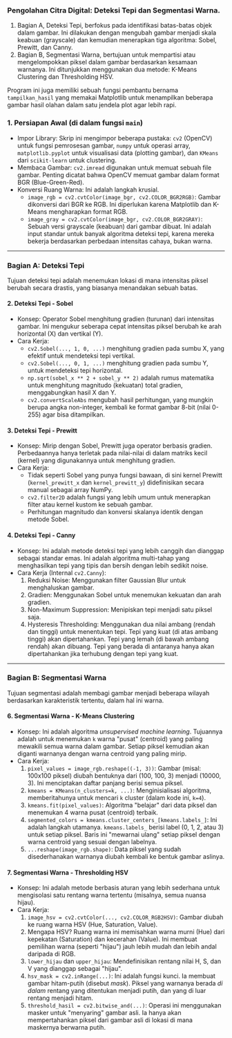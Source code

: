 ### Pengolahan Citra Digital: Deteksi Tepi dan Segmentasi Warna.

1.  Bagian A, Deteksi Tepi, berfokus pada identifikasi batas-batas objek dalam gambar. Ini dilakukan dengan mengubah gambar menjadi skala keabuan (grayscale) dan kemudian menerapkan tiga algoritma: Sobel, Prewitt, dan Canny.
2.  Bagian B, Segmentasi Warna, bertujuan untuk mempartisi atau mengelompokkan piksel dalam gambar berdasarkan kesamaan warnanya. Ini ditunjukkan menggunakan dua metode: K-Means Clustering dan Thresholding HSV.

Program ini juga memiliki sebuah fungsi pembantu bernama `tampilkan_hasil` yang memakai Matplotlib untuk menampilkan beberapa gambar hasil olahan dalam satu jendela plot agar lebih rapi.


### 1. Persiapan Awal (di dalam fungsi `main`)

* Impor Library: Skrip ini mengimpor beberapa pustaka: `cv2` (OpenCV) untuk fungsi pemrosesan gambar, `numpy` untuk operasi array, `matplotlib.pyplot` untuk visualisasi data (plotting gambar), dan `KMeans` dari `scikit-learn` untuk clustering.
* Membaca Gambar: `cv2.imread` digunakan untuk memuat sebuah file gambar. Penting dicatat bahwa OpenCV memuat gambar dalam format BGR (Blue-Green-Red).
* Konversi Ruang Warna: Ini adalah langkah krusial.
    * `image_rgb = cv2.cvtColor(image_bgr, cv2.COLOR_BGR2RGB)`: Gambar dikonversi dari BGR ke RGB. Ini diperlukan karena Matplotlib dan K-Means mengharapkan format RGB.
    * `image_gray = cv2.cvtColor(image_bgr, cv2.COLOR_BGR2GRAY)`: Sebuah versi grayscale (keabuan) dari gambar dibuat. Ini adalah input standar untuk banyak algoritma deteksi tepi, karena mereka bekerja berdasarkan perbedaan intensitas cahaya, bukan warna.

---

### Bagian A: Deteksi Tepi

Tujuan deteksi tepi adalah menemukan lokasi di mana intensitas piksel berubah secara drastis, yang biasanya menandakan sebuah batas.

#### 2. Deteksi Tepi - Sobel

* Konsep: Operator Sobel menghitung gradien (turunan) dari intensitas gambar. Ini mengukur seberapa cepat intensitas piksel berubah ke arah horizontal (X) dan vertikal (Y).
* Cara Kerja:
    * `cv2.Sobel(..., 1, 0, ...)` menghitung gradien pada sumbu X, yang efektif untuk mendeteksi tepi vertikal.
    * `cv2.Sobel(..., 0, 1, ...)` menghitung gradien pada sumbu Y, untuk mendeteksi tepi horizontal.
    * `np.sqrt(sobel_x ** 2 + sobel_y ** 2)` adalah rumus matematika untuk menghitung magnitudo (kekuatan) total gradien, menggabungkan hasil X dan Y.
    * `cv2.convertScaleAbs` mengubah hasil perhitungan, yang mungkin berupa angka non-integer, kembali ke format gambar 8-bit (nilai 0-255) agar bisa ditampilkan.

#### 3. Deteksi Tepi - Prewitt

* Konsep: Mirip dengan Sobel, Prewitt juga operator berbasis gradien. Perbedaannya hanya terletak pada nilai-nilai di dalam matriks kecil (kernel) yang digunakannya untuk menghitung gradien.
* Cara Kerja:
    * Tidak seperti Sobel yang punya fungsi bawaan, di sini kernel Prewitt (`kernel_prewitt_x` dan `kernel_prewitt_y`) didefinisikan secara manual sebagai array NumPy.
    * `cv2.filter2D` adalah fungsi yang lebih umum untuk menerapkan filter atau kernel kustom ke sebuah gambar.
    * Perhitungan magnitudo dan konversi skalanya identik dengan metode Sobel.

#### 4. Deteksi Tepi - Canny

* Konsep: Ini adalah metode deteksi tepi yang lebih canggih dan dianggap sebagai standar emas. Ini adalah algoritma multi-tahap yang menghasilkan tepi yang tipis dan bersih dengan lebih sedikit noise.
* Cara Kerja (Internal `cv2.Canny`):
    1.  Reduksi Noise: Menggunakan filter Gaussian Blur untuk menghaluskan gambar.
    2.  Gradien: Menggunakan Sobel untuk menemukan kekuatan dan arah gradien.
    3.  Non-Maximum Suppression: Menipiskan tepi menjadi satu piksel saja.
    4.  Hysteresis Thresholding: Menggunakan dua nilai ambang (rendah dan tinggi) untuk menentukan tepi. Tepi yang kuat (di atas ambang tinggi) akan dipertahankan. Tepi yang lemah (di bawah ambang rendah) akan dibuang. Tepi yang berada di antaranya hanya akan dipertahankan jika terhubung dengan tepi yang kuat.

---

### Bagian B: Segmentasi Warna

Tujuan segmentasi adalah membagi gambar menjadi beberapa wilayah berdasarkan karakteristik tertentu, dalam hal ini warna.

#### 6. Segmentasi Warna - K-Means Clustering

* Konsep: Ini adalah algoritma *unsupervised machine learning*. Tujuannya adalah untuk menemukan `k` warna "pusat" (centroid) yang paling mewakili semua warna dalam gambar. Setiap piksel kemudian akan diganti warnanya dengan warna centroid yang paling mirip.
* Cara Kerja:
    1.  `pixel_values = image_rgb.reshape((-1, 3))`: Gambar (misal: 100x100 piksel) diubah bentuknya dari (100, 100, 3) menjadi (10000, 3). Ini menciptakan daftar panjang berisi semua piksel.
    2.  `kmeans = KMeans(n_clusters=k, ...)`: Menginisialisasi algoritma, memberitahunya untuk mencari `k` cluster (dalam kode ini, `k=4`).
    3.  `kmeans.fit(pixel_values)`: Algoritma "belajar" dari data piksel dan menemukan 4 warna pusat (centroid) terbaik.
    4.  `segmented_colors = kmeans.cluster_centers_[kmeans.labels_]`: Ini adalah langkah utamanya. `kmeans.labels_` berisi label (0, 1, 2, atau 3) untuk setiap piksel. Baris ini "mewarnai ulang" setiap piksel dengan warna centroid yang sesuai dengan labelnya.
    5.  `...reshape(image_rgb.shape)`: Data piksel yang sudah disederhanakan warnanya diubah kembali ke bentuk gambar aslinya.

#### 7. Segmentasi Warna - Thresholding HSV

* Konsep: Ini adalah metode berbasis aturan yang lebih sederhana untuk mengisolasi satu rentang warna tertentu (misalnya, semua nuansa hijau).
* Cara Kerja:
    1.  `image_hsv = cv2.cvtColor(..., cv2.COLOR_RGB2HSV)`: Gambar diubah ke ruang warna HSV (Hue, Saturation, Value).
    2.  Mengapa HSV? Ruang warna ini memisahkan warna murni (Hue) dari kepekatan (Saturation) dan kecerahan (Value). Ini membuat pemilihan warna (seperti "hijau") jauh lebih mudah dan lebih andal daripada di RGB.
    3.  `lower_hijau` dan `upper_hijau`: Mendefinisikan rentang nilai H, S, dan V yang dianggap sebagai "hijau".
    4.  `hsv_mask = cv2.inRange(...)`: Ini adalah fungsi kunci. Ia membuat gambar hitam-putih (disebut *mask*). Piksel yang warnanya berada *di dalam* rentang yang ditentukan menjadi putih, dan yang di luar rentang menjadi hitam.
    5.  `threshold_hasil = cv2.bitwise_and(...)`: Operasi ini menggunakan masker untuk "menyaring" gambar asli. Ia hanya akan mempertahankan piksel dari gambar asli di lokasi di mana maskernya berwarna putih.
